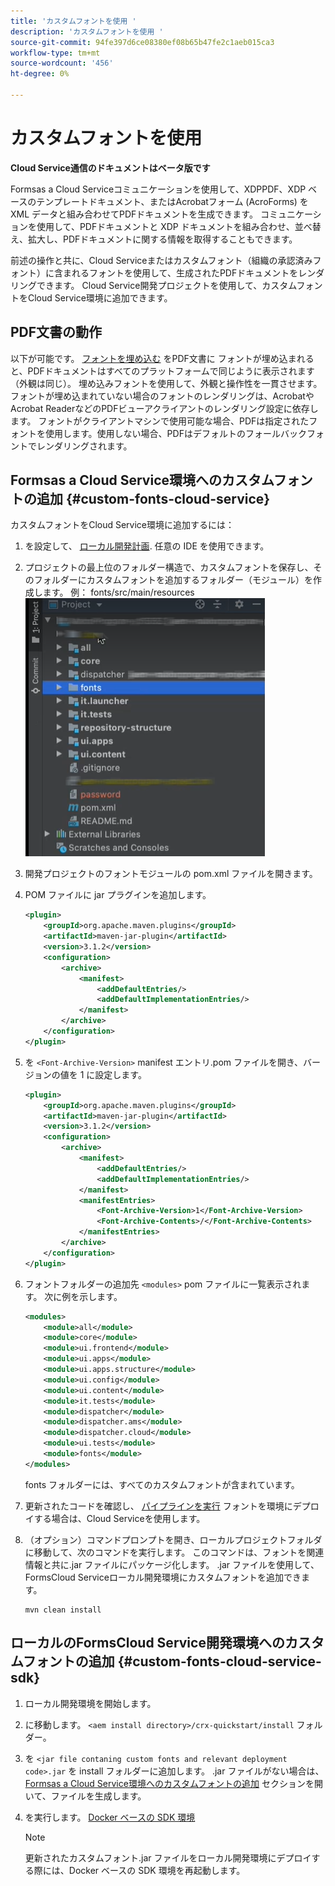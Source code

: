 ```yaml
---
title: 'カスタムフォントを使用 '
description: 'カスタムフォントを使用 '
source-git-commit: 94fe397d6ce08380ef08b65b47fe2c1aeb015ca3
workflow-type: tm+mt
source-wordcount: '456'
ht-degree: 0%

---
```



# カスタムフォントを使用

**Cloud Service通信のドキュメントはベータ版です**

Formsas a Cloud Serviceコミュニケーションを使用して、XDPPDF、XDP ベースのテンプレートドキュメント、またはAcrobatフォーム (AcroForms) を XML データと組み合わせてPDFドキュメントを生成できます。 コミュニケーションを使用して、PDFドキュメントと XDP ドキュメントを組み合わせ、並べ替え、拡大し、PDFドキュメントに関する情報を取得することもできます。

前述の操作と共に、Cloud Serviceまたはカスタムフォント（組織の承認済みフォント）に含まれるフォントを使用して、生成されたPDFドキュメントをレンダリングできます。 Cloud Service開発プロジェクトを使用して、カスタムフォントをCloud Service環境に追加できます。

## PDF文書の動作

以下が可能です。 [フォントを埋め込む](https://adobedocs.github.io/experience-manager-forms-cloud-service-developer-reference/api/sync/#tag/PDFOutputOptions) をPDF文書に フォントが埋め込まれると、PDFドキュメントはすべてのプラットフォームで同じように表示されます（外観は同じ）。 埋め込みフォントを使用して、外観と操作性を一貫させます。 フォントが埋め込まれていない場合のフォントのレンダリングは、AcrobatやAcrobat ReaderなどのPDFビューアクライアントのレンダリング設定に依存します。 フォントがクライアントマシンで使用可能な場合、PDFは指定されたフォントを使用します。使用しない場合、PDFはデフォルトのフォールバックフォントでレンダリングされます。

## Formsas a Cloud Service環境へのカスタムフォントの追加 {#custom-fonts-cloud-service}

カスタムフォントをCloud Service環境に追加するには：

1. を設定して、 [ローカル開発計画](setup-local-development-environment.md). 任意の IDE を使用できます。
1. プロジェクトの最上位のフォルダー構造で、カスタムフォントを保存し、そのフォルダーにカスタムフォントを追加するフォルダー（モジュール）を作成します。 例： fonts/src/main/resources
   ![フォントフォルダー](assets/fonts.png)

1. 開発プロジェクトのフォントモジュールの pom.xml ファイルを開きます。
1. POM ファイルに jar プラグインを追加します。

   ```xml
   <plugin>
       <groupId>org.apache.maven.plugins</groupId>
       <artifactId>maven-jar-plugin</artifactId>
       <version>3.1.2</version>
       <configuration>
           <archive>
               <manifest>
                   <addDefaultEntries/>
                   <addDefaultImplementationEntries/>
               </manifest>
           </archive>
       </configuration>
   </plugin>
   ```


1. を `<Font-Archive-Version>` manifest エントリ.pom ファイルを開き、バージョンの値を 1 に設定します。

   ```xml
   <plugin>
       <groupId>org.apache.maven.plugins</groupId>
       <artifactId>maven-jar-plugin</artifactId>
       <version>3.1.2</version>
       <configuration>
           <archive>
               <manifest>
                   <addDefaultEntries/>
                   <addDefaultImplementationEntries/>
               </manifest>
               <manifestEntries>
                   <Font-Archive-Version>1</Font-Archive-Version>
                   <Font-Archive-Contents>/</Font-Archive-Contents>
               </manifestEntries> 
           </archive>
       </configuration>
   </plugin>
   ```

1. フォントフォルダーの追加先 `<modules>` pom ファイルに一覧表示されます。 次に例を示します。

   ```xml
   <modules>
       <module>all</module>
       <module>core</module>
       <module>ui.frontend</module>
       <module>ui.apps</module>
       <module>ui.apps.structure</module>
       <module>ui.config</module>
       <module>ui.content</module>
       <module>it.tests</module>
       <module>dispatcher</module>
       <module>dispatcher.ams</module>
       <module>dispatcher.cloud</module>
       <module>ui.tests</module>
       <module>fonts</module>
   </modules>
   ```

   fonts フォルダーには、すべてのカスタムフォントが含まれています。

1. 更新されたコードを確認し、 [パイプラインを実行](/help/implementing/cloud-manager/deploy-code.md) フォントを環境にデプロイする場合は、Cloud Serviceを使用します。

1. （オプション）コマンドプロンプトを開き、ローカルプロジェクトフォルダに移動して、次のコマンドを実行します。 このコマンドは、フォントを関連情報と共に.jar ファイルにパッケージ化します。 .jar ファイルを使用して、FormsCloud Serviceローカル開発環境にカスタムフォントを追加できます。

   ```shell
   mvn clean install
   ```

## ローカルのFormsCloud Service開発環境へのカスタムフォントの追加 {#custom-fonts-cloud-service-sdk}

1. ローカル開発環境を開始します。
1. に移動します。 `<aem install directory>/crx-quickstart/install` フォルダー。
1. を `<jar file contaning custom fonts and relevant deployment code>.jar` を install フォルダーに追加します。 .jar ファイルがない場合は、 [Formsas a Cloud Service環境へのカスタムフォントの追加](#custom-fonts-cloud-service) セクションを開いて、ファイルを生成します。
1. を実行します。 [Docker ベースの SDK 環境](setup-local-development-environment.md#docker-microservices)


   >[!NOTE]
   >
   >更新されたカスタムフォント.jar ファイルをローカル開発環境にデプロイする際には、Docker ベースの SDK 環境を再起動します。
